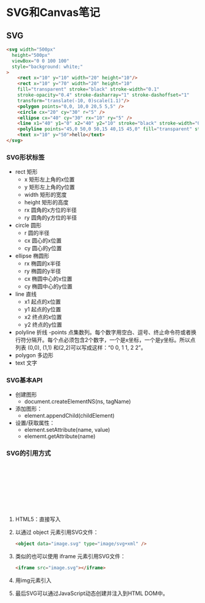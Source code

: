 # SVG和Canvas笔记

## SVG
```html
<svg width="500px"
  height="500px"
  viewBox="0 0 100 100"
  style="background: white;"
>
    <rect x="10" y="10" width="20" height="10"/>
    <rect x="10" y="70" width="20" height="10"
    fill="transparent" stroke="black" stroke-width="0.1"
    stroke-opacity="0.4" stroke-dasharray="1" stroke-dashoffset="1"
    transform="translate(-10, 0)scale(1.1)"/>
    <polygon points="0,0, 10,0 20,5 5,5" />
    <circle cx="20" cy="30" r="5" />
    <ellipse cx="40" cy="30" rx="10" ry="5" />
    <line x1="40" y1="0" x2="40" y2="10" stroke="black" stroke-width="0.1" />
    <polyline points="45,0 50,0 50,15 40,15 45,0" fill="transparent" stroke="black" stroke-width="0.1"/>
    <text x="10" y="50">hello</text>
</svg>
```
### SVG形状标签
- rect 矩形
    - x 矩形左上角的x位置
    - y 矩形左上角的y位置
    - width 矩形的宽度
    - height 矩形的高度
    - rx 圆角的x方位的半径
    - ry 圆角的y方位的半径
- circle 圆形
    - r 圆的半径
    - cx 圆心的x位置
    - cy 圆心的y位置
- ellipse 椭圆形
    - rx 椭圆的x半径
    - ry 椭圆的y半径
    - cx 椭圆中心的x位置
    - cy 椭圆中心的y位置
- line 直线
    - x1 起点的x位置
    - y1 起点的y位置
    - x2 终点的x位置
    - y2 终点的y位置
- polyline 折线
    -points 点集数列。每个数字用空白、逗号、终止命令符或者换行符分隔开。每个点必须包含2个数字，一个是x坐标，一个是y坐标。所以点列表 (0,0), (1,1) 和(2,2)可以写成这样：“0 0, 1 1, 2 2”。
- polygon 多边形
- text 文字

### SVG基本API
- 创建图形 
    - document.createElementNS(ns, tagName)
- 添加图形： 
    - element.appendChild(childElement) 
- 设置/获取属性： 
    - element.setAttribute(name, value) 
    - elememt.getAttribute(name)

### SVG的引用方式
1. HTML5：直接写入<svg>标签
1. 以通过 object 元素引用SVG文件：
    ```html
    <object data="image.svg" type="image/svg+xml" />
    ```
   
1. 类似的也可以使用 iframe 元素引用SVG文件：
    ```html
    <iframe src="image.svg"></iframe>
    ```
   
1. 用img元素引入
1. 最后SVG可以通过JavaScript动态创建并注入到HTML DOM中。
